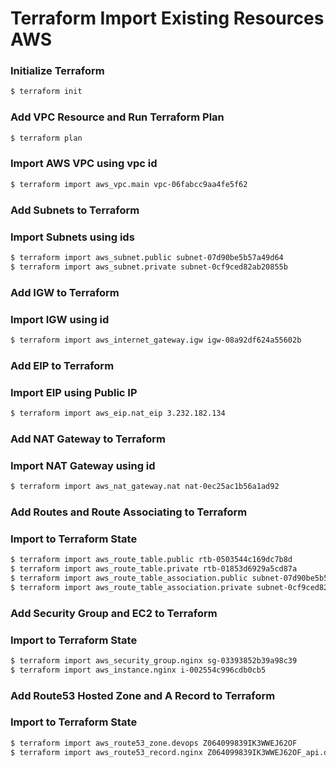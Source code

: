 # Terraform Import Existing Resources AWS

### Initialize Terraform
```bash
$ terraform init
```

### Add VPC Resource and Run Terraform Plan
```bash
$ terraform plan
```

### Import AWS VPC using vpc id
```bash
$ terraform import aws_vpc.main vpc-06fabcc9aa4fe5f62
```

### Add Subnets to Terraform

### Import Subnets using ids
```bash
$ terraform import aws_subnet.public subnet-07d90be5b57a49d64
$ terraform import aws_subnet.private subnet-0cf9ced82ab20855b
```

### Add IGW to Terraform

### Import IGW using id
```bash
$ terraform import aws_internet_gateway.igw igw-08a92df624a55602b
```

### Add EIP to Terraform

### Import EIP using Public IP
```bash
$ terraform import aws_eip.nat_eip 3.232.182.134
```

### Add NAT Gateway to Terraform

### Import NAT Gateway using id
```bash
$ terraform import aws_nat_gateway.nat nat-0ec25ac1b56a1ad92
```

### Add Routes and Route Associating to Terraform

### Import to Terraform State
```bash
$ terraform import aws_route_table.public rtb-0503544c169dc7b8d
$ terraform import aws_route_table.private rtb-01853d6929a5cd87a
$ terraform import aws_route_table_association.public subnet-07d90be5b57a49d64/rtb-0503544c169dc7b8d
$ terraform import aws_route_table_association.private subnet-0cf9ced82ab20855b/rtb-01853d6929a5cd87a
```

### Add Security Group and EC2 to Terraform

### Import to Terraform State
```bash
$ terraform import aws_security_group.nginx sg-03393852b39a98c39
$ terraform import aws_instance.nginx i-002554c996cdb0cb5
```

### Add Route53 Hosted Zone and A Record to Terraform

### Import to Terraform State
```bash
$ terraform import aws_route53_zone.devops Z064099839IK3WWEJ62OF
$ terraform import aws_route53_record.nginx Z064099839IK3WWEJ62OF_api.devopsbyexample.io_A
```

